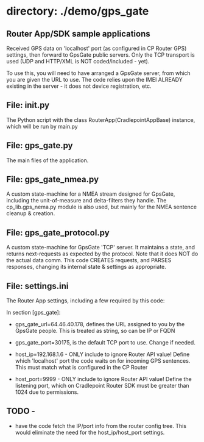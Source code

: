 # directory: ./demo/gps_gate
## Router App/SDK sample applications

Received GPS data on 'localhost' port (as configured in CP Router GPS)
settings, then forward to GpsGate public servers. Only the TCP transport
is used (UDP and HTTP/XML is NOT coded/included - yet).

To use this, you will need to have arranged a GpsGate server, from which
you are given the URL to use. The code relies upon the IMEI ALREADY existing
in the server - it does not device registration, etc.

## File: __init__.py

The Python script with the class RouterApp(CradlepointAppBase) instance,
which will be run by main.py

## File: gps_gate.py

The main files of the application.

## File: gps_gate_nmea.py

A custom state-machine for a NMEA stream designed for GpsGate, including the
unit-of-measure and delta-filters they handle. The cp_lib.gps_nema.py 
module is also used, but mainly for the NMEA sentence cleanup & creation.

## File: gps_gate_protocol.py

A custom state-machine for GpsGate 'TCP' server. It maintains a state,
and returns next-requests as expected by the protocol. Note that it does NOT
do the actual data comm. This code CREATES requests, and PARSES responses,
changing its internal state & settings as appropriate.

## File: settings.ini

The Router App settings, including a few required by this code:

In section [gps_gate]:

* gps_gate_url=64.46.40.178, defines the URL assigned to you by the
GpsGate people. This is treated as string, so can be IP or FQDN

* gps_gate_port=30175, is the default TCP port to use. Change if needed.

* host_ip=192.168.1.6 - ONLY include to ignore Router API value!
Define which 'localhost' port the code waits on for incoming GPS sentences. 
This must match what is configured in the CP Router 

* host_port=9999  - ONLY include to ignore Router API value!
Define the listening port, which on Cradlepoint Router
SDK must be greater than 1024 due to permissions.


## TODO - 

* have the code fetch the IP/port info from the router config tree. This would
eliminate the need for the host_ip/host_port settings.
